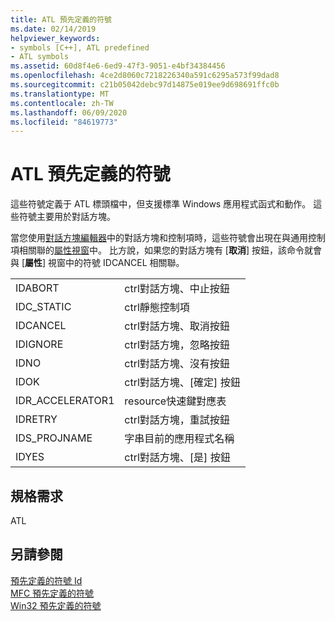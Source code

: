 ```yaml
---
title: ATL 預先定義的符號
ms.date: 02/14/2019
helpviewer_keywords:
- symbols [C++], ATL predefined
- ATL symbols
ms.assetid: 60d8f4e6-6ed9-47f3-9051-e4bf34384456
ms.openlocfilehash: 4ce2d8060c7218226340a591c6295a573f99dad8
ms.sourcegitcommit: c21b05042debc97d14875e019ee9d698691ffc0b
ms.translationtype: MT
ms.contentlocale: zh-TW
ms.lasthandoff: 06/09/2020
ms.locfileid: "84619773"
---
```

# <a name="atl-predefined-symbols"></a>ATL 預先定義的符號

這些符號定義于 ATL 標頭檔中，但支援標準 Windows 應用程式函式和動作。 這些符號主要用於對話方塊。

當您使用[對話方塊編輯器](dialog-editor.md)中的對話方塊和控制項時，這些符號會出現在與通用控制項相關聯的[屬性視窗](/visualstudio/ide/reference/properties-window)中。 比方說，如果您的對話方塊有 [**取消**] 按鈕，該命令就會與 [**屬性**] 視窗中的符號 IDCANCEL 相關聯。

|||
|-|-|
|IDABORT|ctrl對話方塊、中止按鈕|
|IDC_STATIC|ctrl靜態控制項|
|IDCANCEL|ctrl對話方塊、取消按鈕|
|IDIGNORE|ctrl對話方塊，忽略按鈕|
|IDNO|ctrl對話方塊、沒有按鈕|
|IDOK|ctrl對話方塊、[確定] 按鈕|
|IDR_ACCELERATOR1|resource快速鍵對應表|
|IDRETRY|ctrl對話方塊，重試按鈕|
|IDS_PROJNAME|字串目前的應用程式名稱|
|IDYES|ctrl對話方塊、[是] 按鈕|

## <a name="requirements"></a>規格需求

ATL

## <a name="see-also"></a>另請參閱

[預先定義的符號 Id](predefined-symbol-ids.md)<br/>
[MFC 預先定義的符號](mfc-predefined-symbols.md)<br/>
[Win32 預先定義的符號](win32-predefined-symbols.md)<br/>
